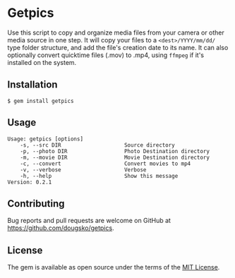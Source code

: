 # Getpics

Use this script to copy and organize media files from your camera or
other media source in one step. It will copy your files to a
```<dest>/YYYY/mm/dd/``` type folder structure, and add the file's
creation date to its name.  It can also optionally convert quicktime
files (.mov) to .mp4, using ```ffmpeg``` if it's installed on the
system.

## Installation

    $ gem install getpics

## Usage

    Usage: getpics [options]
        -s, --src DIR                    Source directory
        -p, --photo DIR                  Photo Destination directory
        -m, --movie DIR                  Movie Destination directory
        -c, --convert                    Convert movies to mp4
        -v, --verbose                    Verbose
        -h, --help                       Show this message
    Version: 0.2.1

## Contributing

Bug reports and pull requests are welcome on GitHub at https://github.com/dougsko/getpics.

## License

The gem is available as open source under the terms of the [MIT License](http://opensource.org/licenses/MIT).
